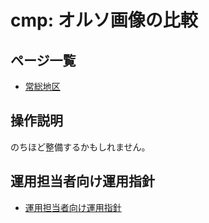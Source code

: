 # cmp: オルソ画像の比較
## ページ一覧

- [常総地区](http://gsi-cyberjapan.github.io/cmp/joso.html)

## 操作説明
のちほど整備するかもしれません。

## 運用担当者向け運用指針
- [運用担当者向け運用指針](operation.md)
